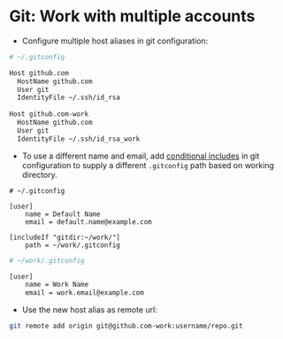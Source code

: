 # Git: Work with multiple accounts

- Configure multiple host aliases in git configuration:

```bash
# ~/.gitconfig

Host github.com
  HostName github.com
  User git
  IdentityFile ~/.ssh/id_rsa
  
Host github.com-work
  HostName github.com
  User git
  IdentityFile ~/.ssh/id_rsa_work
```

- To use a different name and email, add [conditional includes](https://git-scm.com/docs/git-config#_conditional_includes) in git configuration to supply a different `.gitconfig` path based on working directory.

```
# ~/.gitconfig

[user]
    name = Default Name
    email = default.name@example.com

[includeIf "gitdir:~/work/"]
    path = ~/work/.gitconfig
```

```bash
# ~/work/.gitconfig

[user]
    name = Work Name
    email = work.email@example.com
```

- Use the new host alias as remote url:

```bash
git remote add origin git@github.com-work:username/repo.git
```
